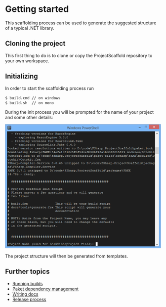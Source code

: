 # Getting started

This scaffolding process can be used to generate the suggested structure of a typical .NET library.

## Cloning the project

This first thing to do is to clone or copy the ProjectScaffold repository to your own workspace.

## Initializing

In order to start the scaffolding process run 

    $ build.cmd // on windows
    $ build.sh  // on mono

During the init process you will be prompted for the name of your project and some other details: 

![alt text](img/init-script.png "Init script asking for project details")

The project structure will then be generated from templates.
 
## Further topics

* [Running builds](fake-build.html)
* [Paket dependency management](paket-package-management.html)
* [Writing docs](writing-docs.html)
* [Release process](release-process.html)